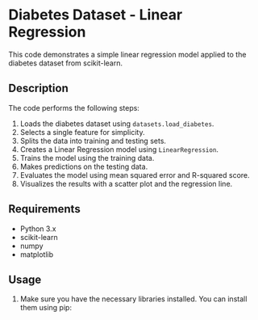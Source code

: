 # Diabetes Dataset - Linear Regression

This code demonstrates a simple linear regression model applied to the diabetes dataset from scikit-learn.

## Description

The code performs the following steps:

1. Loads the diabetes dataset using `datasets.load_diabetes`.
2. Selects a single feature for simplicity.
3. Splits the data into training and testing sets.
4. Creates a Linear Regression model using `LinearRegression`.
5. Trains the model using the training data.
6. Makes predictions on the testing data.
7. Evaluates the model using mean squared error and R-squared score.
8. Visualizes the results with a scatter plot and the regression line.

## Requirements

- Python 3.x
- scikit-learn
- numpy
- matplotlib

## Usage

1. Make sure you have the necessary libraries installed. You can install them using pip:
